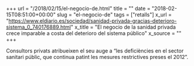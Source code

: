 +++
url = "/2018/02/15/el-negocio-de.html"
title = ""
date = "2018-02-15T08:51:00+00:00"
slug = "el-negocio-de"
tags = ["retalls"]
x_url = "https://www.eldiario.es/sociedad/sanidad-privada-gracias-deterioro-sistema_0_740176889.html"
x_title = "El negocio de la sanidad privada crece imparable a costa del deterioro del sistema público"
x_source = ""
+++


Consultors privats atribueixen el seu auge a “les deficiències en el sector sanitari públic, que continua patint les mesures restrictives preses el 2012”.

